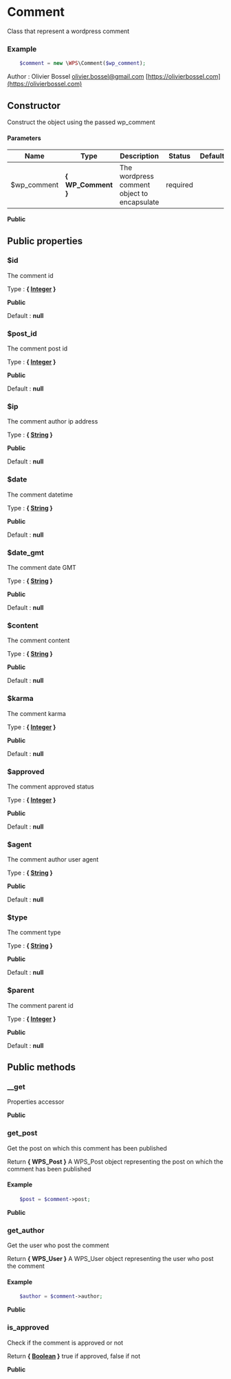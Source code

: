 # Comment

Class that represent a wordpress comment


### Example
```php
	$comment = new \WPS\Comment($wp_comment);
```
Author : Olivier Bossel [olivier.bossel@gmail.com](mailto:olivier.bossel@gmail.com) [https://olivierbossel.com](https://olivierbossel.com)


## Constructor

Construct the object using the passed wp_comment


#### Parameters
Name  |  Type  |  Description  |  Status  |  Default
------------  |  ------------  |  ------------  |  ------------  |  ------------
$wp_comment  |  **{ WP_Comment }**  |  The wordpress comment object to encapsulate  |  required  |

**Public**


## Public properties


### $id

The comment id

Type : **{ [Integer](http://php.net/manual/en/language.types.integer.php) }**

**Public**

Default : **null**


### $post_id

The comment post id

Type : **{ [Integer](http://php.net/manual/en/language.types.integer.php) }**

**Public**

Default : **null**


### $ip

The comment author ip address

Type : **{ [String](http://php.net/manual/en/language.types.string.php) }**

**Public**

Default : **null**


### $date

The comment datetime

Type : **{ [String](http://php.net/manual/en/language.types.string.php) }**

**Public**

Default : **null**


### $date_gmt

The comment date GMT

Type : **{ [String](http://php.net/manual/en/language.types.string.php) }**

**Public**

Default : **null**


### $content

The comment content

Type : **{ [String](http://php.net/manual/en/language.types.string.php) }**

**Public**

Default : **null**


### $karma

The comment karma

Type : **{ [Integer](http://php.net/manual/en/language.types.integer.php) }**

**Public**

Default : **null**


### $approved

The comment approved status

Type : **{ [Integer](http://php.net/manual/en/language.types.integer.php) }**

**Public**

Default : **null**


### $agent

The comment author user agent

Type : **{ [String](http://php.net/manual/en/language.types.string.php) }**

**Public**

Default : **null**


### $type

The comment type

Type : **{ [String](http://php.net/manual/en/language.types.string.php) }**

**Public**

Default : **null**


### $parent

The comment parent id

Type : **{ [Integer](http://php.net/manual/en/language.types.integer.php) }**

**Public**

Default : **null**



## Public methods


### __get

Properties accessor

**Public**


### get_post

Get the post on which this comment has been published

Return **{ WPS_Post }** A WPS_Post object representing the post on which the comment has been published

#### Example
```php
	$post = $comment->post;
```
**Public**


### get_author

Get the user who post the comment

Return **{ WPS_User }** A WPS_User object representing the user who post the comment

#### Example
```php
	$author = $comment->author;
```
**Public**


### is_approved

Check if the comment is approved or not

Return **{ [Boolean](http://php.net/manual/en/language.types.boolean.php) }** true if approved, false if not

**Public**